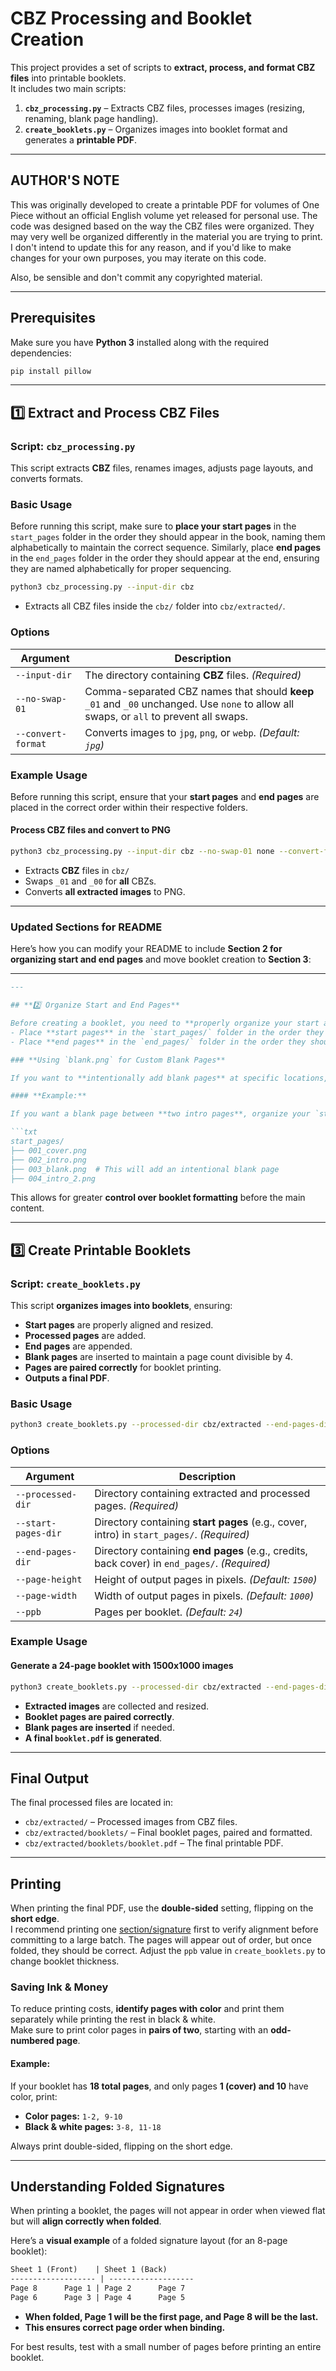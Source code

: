# **CBZ Processing and Booklet Creation**

This project provides a set of scripts to **extract, process, and format CBZ files** into printable booklets.  
It includes two main scripts:

1. **`cbz_processing.py`** – Extracts CBZ files, processes images (resizing, renaming, blank page handling).
2. **`create_booklets.py`** – Organizes images into booklet format and generates a **printable PDF**.

---

## **AUTHOR'S NOTE**

This was originally developed to create a printable PDF for volumes of One Piece without an official English volume yet released for personal use. The code was designed based on the way the CBZ files were organized. They may very well be organized differently in the material you are trying to print. I don't intend to update this for any reason, and if you'd like to make changes for your own purposes, you may iterate on this code.

Also, be sensible and don't commit any copyrighted material.

---

## **Prerequisites**

Make sure you have **Python 3** installed along with the required dependencies:

```sh
pip install pillow
```

---

## **1️⃣ Extract and Process CBZ Files**

### **Script:** `cbz_processing.py`

This script extracts **CBZ** files, renames images, adjusts page layouts, and converts formats.

### **Basic Usage**

Before running this script, make sure to **place your start pages** in the `start_pages` folder in the order they should appear in the book, naming them alphabetically to maintain the correct sequence. Similarly, place **end pages** in the `end_pages` folder in the order they should appear at the end, ensuring they are named alphabetically for proper sequencing.

```sh
python3 cbz_processing.py --input-dir cbz
```

- Extracts all CBZ files inside the `cbz/` folder into `cbz/extracted/`.

### **Options**

| Argument             | Description |
|----------------------|-------------|
| `--input-dir`       | The directory containing **CBZ** files. *(Required)* |
| `--no-swap-01`      | Comma-separated CBZ names that should **keep** `_01` and `_00` unchanged. Use `none` to allow all swaps, or `all` to prevent all swaps. |
| `--convert-format`  | Converts images to `jpg`, `png`, or `webp`. *(Default: `jpg`)* |

### **Example Usage**

Before running this script, ensure that your **start pages** and **end pages** are placed in the correct order within their respective folders.

#### **Process CBZ files and convert to PNG**

```sh
python3 cbz_processing.py --input-dir cbz --no-swap-01 none --convert-format png
```

- Extracts **CBZ** files in `cbz/`
- Swaps `_01` and `_00` for **all** CBZs.
- Converts **all extracted images** to PNG.

---
### **Updated Sections for README**

Here’s how you can modify your README to include **Section 2 for organizing start and end pages** and move booklet creation to **Section 3**:

---

```md
---

## **2️⃣ Organize Start and End Pages**

Before creating a booklet, you need to **properly organize your start and end pages**.  
- Place **start pages** in the `start_pages/` folder in the order they should appear.  
- Place **end pages** in the `end_pages/` folder in the order they should appear.  

### **Using `blank.png` for Custom Blank Pages**

If you want to **intentionally add blank pages** at specific locations, you can **copy `blank.png`** into your `start_pages/` or `end_pages/` directory and rename it accordingly.

#### **Example:**

If you want a blank page between **two intro pages**, organize your `start_pages/` folder like this:

```txt
start_pages/
├── 001_cover.png
├── 002_intro.png
├── 003_blank.png  # This will add an intentional blank page
├── 004_intro_2.png
```

This allows for greater **control over booklet formatting** before the main content.

---

## **3️⃣ Create Printable Booklets**

### **Script:** `create_booklets.py`

This script **organizes images into booklets**, ensuring:

- **Start pages** are properly aligned and resized.
- **Processed pages** are added.
- **End pages** are appended.
- **Blank pages** are inserted to maintain a page count divisible by 4.
- **Pages are paired correctly** for booklet printing.
- **Outputs a final PDF**.

### **Basic Usage**

```sh
python3 create_booklets.py --processed-dir cbz/extracted --end-pages-dir cbz/end_pages --start-pages-dir cbz/start_pages
```

### **Options**

| Argument             | Description |
|----------------------|-------------|
| `--processed-dir`   | Directory containing extracted and processed pages. *(Required)* |
| `--start-pages-dir` | Directory containing **start pages** (e.g., cover, intro) in `start_pages/`. *(Required)* |
| `--end-pages-dir`   | Directory containing **end pages** (e.g., credits, back cover) in `end_pages/`. *(Required)* |
| `--page-height`     | Height of output pages in pixels. *(Default: `1500`)* |
| `--page-width`      | Width of output pages in pixels. *(Default: `1000`)* |
| `--ppb`            | Pages per booklet. *(Default: `24`)* |

### **Example Usage**

#### **Generate a 24-page booklet with 1500x1000 images**

```sh
python3 create_booklets.py --processed-dir cbz/extracted --end-pages-dir cbz/end_pages --start-pages-dir cbz/start_pages --page-height 1500 --page-width 1000 --ppb 24
```

- **Extracted images** are collected and resized.
- **Booklet pages are paired correctly**.
- **Blank pages are inserted** if needed.
- **A final `booklet.pdf` is generated**.

---

## **Final Output**

The final processed files are located in:

- `cbz/extracted/` – Processed images from CBZ files.
- `cbz/extracted/booklets/` – Final booklet pages, paired and formatted.
- `cbz/extracted/booklets/booklet.pdf` – The final printable PDF.

---

## **Printing**

When printing the final PDF, use the **double-sided** setting, flipping on the **short edge**.  
I recommend printing one [section/signature](https://en.wikipedia.org/wiki/Section_(bookbinding)) first to verify alignment before committing to a large batch. The pages will appear out of order, but once folded, they should be correct. Adjust the `ppb` value in `create_booklets.py` to change booklet thickness.

### **Saving Ink & Money**

To reduce printing costs, **identify pages with color** and print them separately while printing the rest in black & white.  
Make sure to print color pages in **pairs of two**, starting with an **odd-numbered page**.

#### **Example:**

If your booklet has **18 total pages**, and only pages **1 (cover) and 10** have color, print:

- **Color pages:** `1-2, 9-10`
- **Black & white pages:** `3-8, 11-18`

Always print double-sided, flipping on the short edge.

---

## **Understanding Folded Signatures**

When printing a booklet, the pages will not appear in order when viewed flat but will **align correctly when folded**.

Here’s a **visual example** of a folded signature layout (for an 8-page booklet):

```txt
Sheet 1 (Front)    | Sheet 1 (Back)
------------------- | -------------------
Page 8      Page 1 | Page 2      Page 7
Page 6      Page 3 | Page 4      Page 5
```

- **When folded, Page 1 will be the first page, and Page 8 will be the last.**
- **This ensures correct page order when binding.**

For best results, test with a small number of pages before printing an entire booklet.